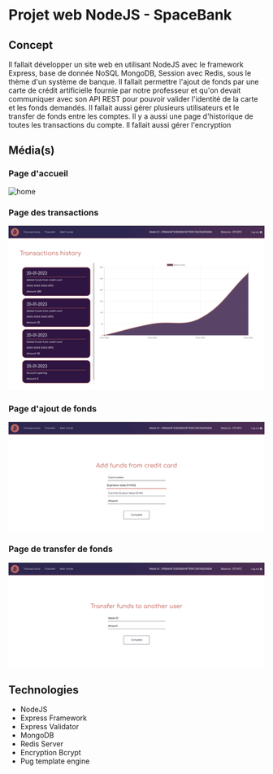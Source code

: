 # Projet web NodeJS - SpaceBank
## Concept
Il fallait développer un site web en utilisant NodeJS avec le framework Express, base de donnée NoSQL MongoDB, Session avec Redis, sous le thème d'un système de banque. Il fallait permettre l'ajout de fonds par une carte de crédit artificielle fournie par notre professeur et qu'on devait communiquer avec son API REST pour pouvoir valider l'identité de la carte et les fonds demandés. Il fallait aussi gérer plusieurs utilisateurs et le transfer de fonds entre les comptes. Il y a aussi une page d'historique de toutes les transactions du compte. Il fallait aussi gérer l'encryption 

## Média(s)
### Page d'accueil 
![home](images-readme/home.png)

### Page des transactions
![home](images-readme/transactions.png)

### Page d'ajout de fonds
![home](images-readme/add-funds.png)

### Page de transfer de fonds
![home](images-readme/transfer.png)

## Technologies
- NodeJS
- Express Framework
- Express Validator
- MongoDB
- Redis Server
- Encryption Bcrypt
- Pug template engine